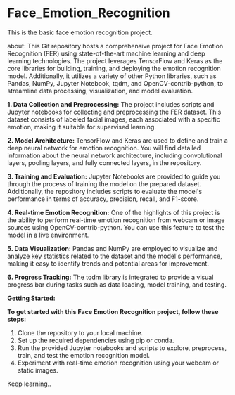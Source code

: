 # Face_Emotion_Recognition
This is the basic face emotion recognition project.

about: This Git repository hosts a comprehensive project for Face Emotion Recognition (FER) using state-of-the-art machine learning and deep learning technologies. The project leverages TensorFlow and Keras as the core libraries for building, training, and deploying the emotion recognition model. Additionally, it utilizes a variety of other Python libraries, such as Pandas, NumPy, Jupyter Notebook, tqdm, and OpenCV-contrib-python, to streamline data processing, visualization, and model evaluation.

**1. Data Collection and Preprocessing:** The project includes scripts and Jupyter notebooks for collecting and preprocessing the FER dataset. This dataset consists of labeled facial images, each associated with a specific emotion, making it suitable for supervised learning.

**2. Model Architecture:** TensorFlow and Keras are used to define and train a deep neural network for emotion recognition. You will find detailed information about the neural network architecture, including convolutional layers, pooling layers, and fully connected layers, in the repository.

**3. Training and Evaluation:** Jupyter Notebooks are provided to guide you through the process of training the model on the prepared dataset. Additionally, the repository includes scripts to evaluate the model's performance in terms of accuracy, precision, recall, and F1-score.

**4. Real-time Emotion Recognition:** One of the highlights of this project is the ability to perform real-time emotion recognition from webcam or image sources using OpenCV-contrib-python. You can use this feature to test the model in a live environment.

**5. Data Visualization:** Pandas and NumPy are employed to visualize and analyze key statistics related to the dataset and the model's performance, making it easy to identify trends and potential areas for improvement.

**6. Progress Tracking:** The tqdm library is integrated to provide a visual progress bar during tasks such as data loading, model training, and testing.


**Getting Started:**


**To get started with this Face Emotion Recognition project, follow these steps:**
1. Clone the repository to your local machine.
2. Set up the required dependencies using pip or conda.
3. Run the provided Jupyter notebooks and scripts to explore, preprocess, train, and test the emotion recognition model.
4. Experiment with real-time emotion recognition using your webcam or static images.

Keep learning..
